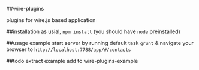 ##wire-plugins

plugins for wire.js based application

##installation
as usial, `npm install` (you should have `node` preinstalled)

##usage example
start server by running default task `grunt` & navigate your browser to `http://localhost:7788/app/#/contacts`

##todo
extract example add to wire-plugins-example